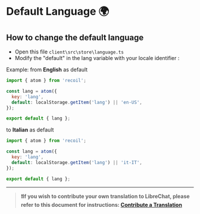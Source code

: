 # Default Language 🌍

## How to change the default language

- Open this file `client\src\store\language.ts`
- Modify the "default" in the lang variable with your locale identifier :

Example: 
from **English** as default

```js
import { atom } from 'recoil';

const lang = atom({
  key: 'lang',
  default: localStorage.getItem('lang') || 'en-US',
});

export default { lang };
```

to **Italian** as default 

```js
import { atom } from 'recoil';

const lang = atom({
  key: 'lang',
  default: localStorage.getItem('lang') || 'it-IT',
});

export default { lang };
```
---
 
> **❗If you wish to contribute your own translation to LibreChat, please refer to this document for instructions: [Contribute a Translation](../contributions/translation_contribution.md)**
